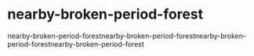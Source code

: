 # nearby-broken-period-forest
nearby-broken-period-forestnearby-broken-period-forestnearby-broken-period-forestnearby-broken-period-forest
